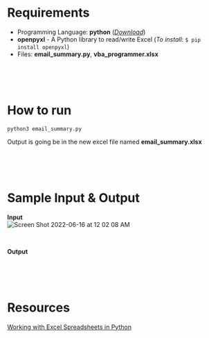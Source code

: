 # Requirements

- Programming Language: **python** ([_Download_](https://www.python.org/downloads/))
- **openpyxl** - A Python library to read/write Excel (_To install_: ```$ pip install openpyxl```)
- Files: **email_summary.py**, **vba_programmer.xlsx**

<br>
<br>
<br>

# How to run
```
python3 email_summary.py
```

Output is going be in the new excel file named **email_summary.xlsx**  

<br>
<br>
<br>

# Sample Input & Output

**Input**  
![Screen Shot 2022-06-16 at 12 02 08 AM](https://user-images.githubusercontent.com/30683150/173988579-d4a79054-6988-4d45-9056-9c7de3735738.png)

<br>

**Output**  


<br>
<br>
<br>

# Resources
[Working with Excel Spreadsheets in Python](https://www.geeksforgeeks.org/working-with-excel-spreadsheets-in-python/)  

